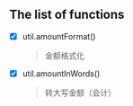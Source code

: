 The list of functions
---

- [x] util.amountFormat()
	
	> 金额格式化
	
- [x] util.amountInWords()

	> 转大写金额（会计）
